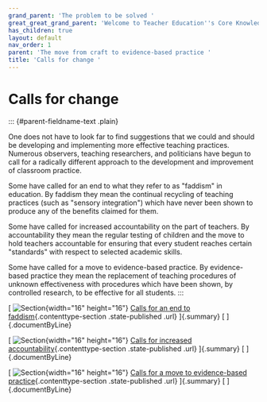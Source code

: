 ```yaml
---
grand_parent: 'The problem to be solved '
great_great_grand_parent: 'Welcome to Teacher Education''s Core Knowledge and Skills.'
has_children: true
layout: default
nav_order: 1
parent: 'The move from craft to evidence-based practice '
title: 'Calls for change '
---
```

# Calls for change 


::: {#parent-fieldname-text .plain}
 

One does not have to look far to find suggestions that we could and
should be developing and implementing more effective teaching practices.
Numerous observers, teaching researchers, and politicians have begun to
call for a radically different approach to the development and
improvement of classroom practice.

Some have called for an end to what they refer to as "faddism" in
education. By faddism they mean the continual recycling of teaching
practices (such as "sensory integration") which have never been shown to
produce any of the benefits claimed for them.

Some have called for increased accountability on the part of teachers.
By accountability they mean the regular testing of children and the move
to hold teachers accountable for ensuring that every student reaches
certain "standards" with respect to selected academic skills.

Some have called for a move to evidence-based practice. By
evidence-based practice they mean the replacement of teaching procedures
of unknown effectiveness with procedures which have been shown, by
controlled research, to be effective for all students.
:::

[ ![Section](../../../../++resource++section_icon.gif){width="16"
height="16"} [Calls for an end to
faddism](Callsforanendtofaddism){.contenttype-section .state-published
.url} ]{.summary} [ ]{.documentByLine}

[ ![Section](../../../../++resource++section_icon.gif){width="16"
height="16"} [Calls for increased
accountability](Callsforincreasedaccountability){.contenttype-section
.state-published .url} ]{.summary} [ ]{.documentByLine}

[ ![Section](../../../../++resource++section_icon.gif){width="16"
height="16"} [Calls for a move to evidence-based
practice](Callsforamovetoevidence-basedpractice){.contenttype-section
.state-published .url} ]{.summary} [ ]{.documentByLine}
